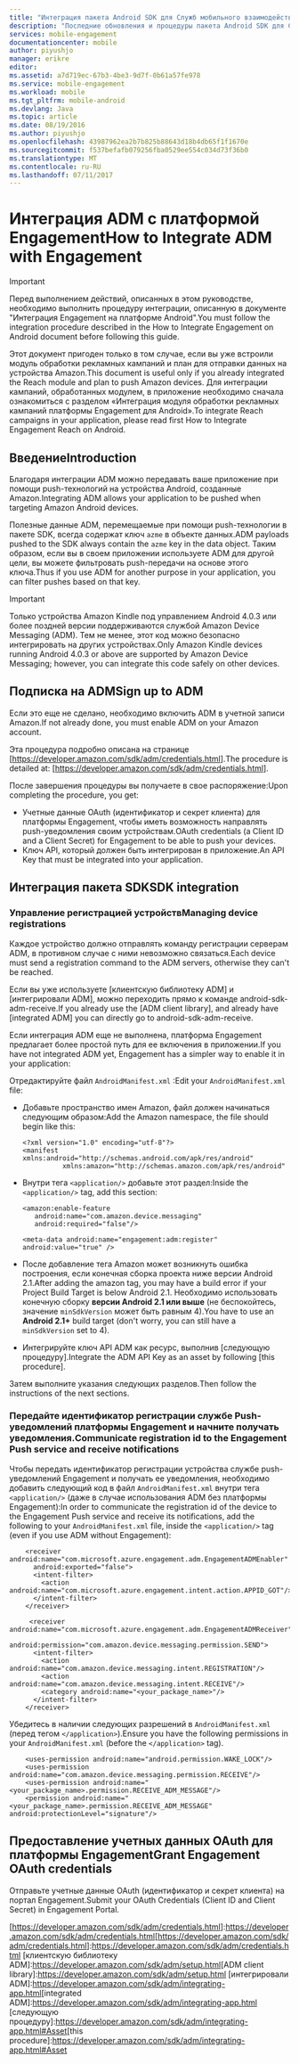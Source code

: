 ```yaml
---
title: "Интеграция пакета Android SDK для Служб мобильного взаимодействия Azure"
description: "Последние обновления и процедуры пакета Android SDK для Служб мобильного взаимодействия Azure"
services: mobile-engagement
documentationcenter: mobile
author: piyushjo
manager: erikre
editor: 
ms.assetid: a7d719ec-67b3-4be3-9d7f-0b61a57fe978
ms.service: mobile-engagement
ms.workload: mobile
ms.tgt_pltfrm: mobile-android
ms.devlang: Java
ms.topic: article
ms.date: 08/19/2016
ms.author: piyushjo
ms.openlocfilehash: 43987962ea2b7b825b88643d18b4db65f1f1670e
ms.sourcegitcommit: f537befafb079256fba0529ee554c034d73f36b0
ms.translationtype: MT
ms.contentlocale: ru-RU
ms.lasthandoff: 07/11/2017
---
```

# <a name="how-to-integrate-adm-with-engagement"></a><span data-ttu-id="5dcda-103">Интеграция ADM с платформой Engagement</span><span class="sxs-lookup"><span data-stu-id="5dcda-103">How to Integrate ADM with Engagement</span></span>
> [!IMPORTANT]
> <span data-ttu-id="5dcda-104">Перед выполнением действий, описанных в этом руководстве, необходимо выполнить процедуру интеграции, описанную в документе "Интеграция Engagement на платформе Android".</span><span class="sxs-lookup"><span data-stu-id="5dcda-104">You must follow the integration procedure described in the How to Integrate Engagement on Android document before following this guide.</span></span>
> 
> <span data-ttu-id="5dcda-105">Этот документ пригоден только в том случае, если вы уже встроили модуль обработки рекламных кампаний и план для отправки данных на устройства Amazon.</span><span class="sxs-lookup"><span data-stu-id="5dcda-105">This document is useful only if you already integrated the Reach module and plan to push Amazon devices.</span></span> <span data-ttu-id="5dcda-106">Для интеграции кампаний, обработанных модулем, в приложение необходимо сначала ознакомиться с разделом «Интеграция модуля обработки рекламных кампаний платформы Engagement для Android».</span><span class="sxs-lookup"><span data-stu-id="5dcda-106">To integrate Reach campaigns in your application, please read first How to Integrate Engagement Reach on Android.</span></span>
> 
> 

## <a name="introduction"></a><span data-ttu-id="5dcda-107">Введение</span><span class="sxs-lookup"><span data-stu-id="5dcda-107">Introduction</span></span>
<span data-ttu-id="5dcda-108">Благодаря интеграции ADM можно передавать ваше приложение при помощи push-технологий на устройства Android, созданные Amazon.</span><span class="sxs-lookup"><span data-stu-id="5dcda-108">Integrating ADM allows your application to be pushed when targeting Amazon Android devices.</span></span>

<span data-ttu-id="5dcda-109">Полезные данные ADM, перемещаемые при помощи push-технологии в пакете SDK, всегда содержат ключ `azme` в объекте данных.</span><span class="sxs-lookup"><span data-stu-id="5dcda-109">ADM payloads pushed to the SDK always contain the `azme` key in the data object.</span></span> <span data-ttu-id="5dcda-110">Таким образом, если вы в своем приложении используете ADM для другой цели, вы можете фильтровать push-передачи на основе этого ключа.</span><span class="sxs-lookup"><span data-stu-id="5dcda-110">Thus if you use ADM for another purpose in your application, you can filter pushes based on that key.</span></span>

> [!IMPORTANT]
> <span data-ttu-id="5dcda-111">Только устройства Amazon Kindle под управлением Android 4.0.3 или более поздней версии поддерживаются службой Amazon Device Messaging (ADM). Тем не менее, этот код можно безопасно интегрировать на других устройствах.</span><span class="sxs-lookup"><span data-stu-id="5dcda-111">Only Amazon Kindle devices running Android 4.0.3 or above are supported by Amazon Device Messaging; however, you can integrate this code safely on other devices.</span></span>
> 
> 

## <a name="sign-up-to-adm"></a><span data-ttu-id="5dcda-112">Подписка на ADM</span><span class="sxs-lookup"><span data-stu-id="5dcda-112">Sign up to ADM</span></span>
<span data-ttu-id="5dcda-113">Если это еще не сделано, необходимо включить ADM в учетной записи Amazon.</span><span class="sxs-lookup"><span data-stu-id="5dcda-113">If not already done, you must enable ADM on your Amazon account.</span></span>

<span data-ttu-id="5dcda-114">Эта процедура подробно описана на странице [<https://developer.amazon.com/sdk/adm/credentials.html>].</span><span class="sxs-lookup"><span data-stu-id="5dcda-114">The procedure is detailed at: [<https://developer.amazon.com/sdk/adm/credentials.html>].</span></span>

<span data-ttu-id="5dcda-115">После завершения процедуры вы получаете в свое распоряжение:</span><span class="sxs-lookup"><span data-stu-id="5dcda-115">Upon completing the procedure, you get:</span></span>

* <span data-ttu-id="5dcda-116">Учетные данные OAuth (идентификатор и секрет клиента) для платформы Engagement, чтобы иметь возможность направлять push-уведомления своим устройствам.</span><span class="sxs-lookup"><span data-stu-id="5dcda-116">OAuth credentials (a Client ID and a Client Secret) for Engagement to be able to push your devices.</span></span>
* <span data-ttu-id="5dcda-117">Ключ API, который должен быть интегрирован в приложение.</span><span class="sxs-lookup"><span data-stu-id="5dcda-117">An API Key that must be integrated into your application.</span></span>

## <a name="sdk-integration"></a><span data-ttu-id="5dcda-118">Интеграция пакета SDK</span><span class="sxs-lookup"><span data-stu-id="5dcda-118">SDK integration</span></span>
### <a name="managing-device-registrations"></a><span data-ttu-id="5dcda-119">Управление регистрацией устройств</span><span class="sxs-lookup"><span data-stu-id="5dcda-119">Managing device registrations</span></span>
<span data-ttu-id="5dcda-120">Каждое устройство должно отправлять команду регистрации серверам ADM, в противном случае с ними невозможно связаться.</span><span class="sxs-lookup"><span data-stu-id="5dcda-120">Each device must send a registration command to the ADM servers, otherwise they can't be reached.</span></span>

<span data-ttu-id="5dcda-121">Если вы уже используете [клиентскую библиотеку ADM] и [интегрировали ADM], можно переходить прямо к команде android-sdk-adm-receive.</span><span class="sxs-lookup"><span data-stu-id="5dcda-121">If you already use the [ADM client library], and already have [integrated ADM] you can directly go to android-sdk-adm-receive.</span></span>

<span data-ttu-id="5dcda-122">Если интеграция ADM еще не выполнена, платформа Engagement предлагает более простой путь для ее включения в приложении.</span><span class="sxs-lookup"><span data-stu-id="5dcda-122">If you have not integrated ADM yet, Engagement has a simpler way to enable it in your application:</span></span>

<span data-ttu-id="5dcda-123">Отредактируйте файл `AndroidManifest.xml` :</span><span class="sxs-lookup"><span data-stu-id="5dcda-123">Edit your `AndroidManifest.xml` file:</span></span>

* <span data-ttu-id="5dcda-124">Добавьте пространство имен Amazon, файл должен начинаться следующим образом:</span><span class="sxs-lookup"><span data-stu-id="5dcda-124">Add the Amazon namespace, the file should begin like this:</span></span>
  
      <?xml version="1.0" encoding="utf-8"?>
      <manifest xmlns:android="http://schemas.android.com/apk/res/android"
                xmlns:amazon="http://schemas.amazon.com/apk/res/android"
* <span data-ttu-id="5dcda-125">Внутри тега `<application/>` добавьте этот раздел:</span><span class="sxs-lookup"><span data-stu-id="5dcda-125">Inside the `<application/>` tag, add this section:</span></span>
  
      <amazon:enable-feature
         android:name="com.amazon.device.messaging"
         android:required="false"/>
  
      <meta-data android:name="engagement:adm:register" android:value="true" />
* <span data-ttu-id="5dcda-126">После добавление тега Amazon может возникнуть ошибка построения, если конечная сборка проекта ниже версии Android 2.1.</span><span class="sxs-lookup"><span data-stu-id="5dcda-126">After adding the amazon tag, you may have a build error if your Project Build Target is below Android 2.1.</span></span> <span data-ttu-id="5dcda-127">Необходимо использовать конечную сборку **версии Android 2.1 или выше** (не беспокойтесь, значение `minSdkVersion` может быть равным 4).</span><span class="sxs-lookup"><span data-stu-id="5dcda-127">You have to use an **Android 2.1+** build target (don't worry, you can still have a `minSdkVersion` set to 4).</span></span>
* <span data-ttu-id="5dcda-128">Интегрируйте ключ API ADM как ресурс, выполнив [следующую процедуру].</span><span class="sxs-lookup"><span data-stu-id="5dcda-128">Integrate the ADM API Key as an asset by following [this procedure].</span></span>

<span data-ttu-id="5dcda-129">Затем выполните указания следующих разделов.</span><span class="sxs-lookup"><span data-stu-id="5dcda-129">Then follow the instructions of the next sections.</span></span>

### <a name="communicate-registration-id-to-the-engagement-push-service-and-receive-notifications"></a><span data-ttu-id="5dcda-130">Передайте идентификатор регистрации службе Push-уведомлений платформы Engagement и начните получать уведомления.</span><span class="sxs-lookup"><span data-stu-id="5dcda-130">Communicate registration id to the Engagement Push service and receive notifications</span></span>
<span data-ttu-id="5dcda-131">Чтобы передать идентификатор регистрации устройства службе push-уведомлений Engagement и получать ее уведомления, необходимо добавить следующий код в файл `AndroidManifest.xml` внутри тега `<application/>` (даже в случае использования ADM без платформы Engagement):</span><span class="sxs-lookup"><span data-stu-id="5dcda-131">In order to communicate the registration id of the device to the Engagement Push service and receive its notifications, add the following to your `AndroidManifest.xml` file, inside the `<application/>` tag (even if you use ADM without Engagement):</span></span>

        <receiver android:name="com.microsoft.azure.engagement.adm.EngagementADMEnabler"
          android:exported="false">
          <intent-filter>
            <action android:name="com.microsoft.azure.engagement.intent.action.APPID_GOT"/>
          </intent-filter>
        </receiver>

         <receiver android:name="com.microsoft.azure.engagement.adm.EngagementADMReceiver"
           android:permission="com.amazon.device.messaging.permission.SEND">
          <intent-filter>
            <action android:name="com.amazon.device.messaging.intent.REGISTRATION"/>
            <action android:name="com.amazon.device.messaging.intent.RECEIVE"/>
            <category android:name="<your_package_name>"/>
          </intent-filter>
        </receiver>   

<span data-ttu-id="5dcda-132">Убедитесь в наличии следующих разрешений в `AndroidManifest.xml` (перед тегом `</application>`).</span><span class="sxs-lookup"><span data-stu-id="5dcda-132">Ensure you have the following permissions in your `AndroidManifest.xml` (before the `</application>` tag).</span></span>

        <uses-permission android:name="android.permission.WAKE_LOCK"/>
        <uses-permission android:name="com.amazon.device.messaging.permission.RECEIVE"/>
        <uses-permission android:name="<your_package_name>.permission.RECEIVE_ADM_MESSAGE"/>
        <permission android:name="<your_package_name>.permission.RECEIVE_ADM_MESSAGE" android:protectionLevel="signature"/>

## <a name="grant-engagement-oauth-credentials"></a><span data-ttu-id="5dcda-133">Предоставление учетных данных OAuth для платформы Engagement</span><span class="sxs-lookup"><span data-stu-id="5dcda-133">Grant Engagement OAuth credentials</span></span>
<span data-ttu-id="5dcda-134">Отправьте учетные данные OAuth (идентификатор и секрет клиента) на портал Engagement.</span><span class="sxs-lookup"><span data-stu-id="5dcda-134">Submit your OAuth Credentials (Client ID and Client Secret) in Engagement Portal.</span></span>

<span data-ttu-id="5dcda-135">[<https://developer.amazon.com/sdk/adm/credentials.html>]:https://developer.amazon.com/sdk/adm/credentials.html</span><span class="sxs-lookup"><span data-stu-id="5dcda-135">[<https://developer.amazon.com/sdk/adm/credentials.html>]:https://developer.amazon.com/sdk/adm/credentials.html</span></span>
<span data-ttu-id="5dcda-136">[клиентскую библиотеку ADM]:https://developer.amazon.com/sdk/adm/setup.html</span><span class="sxs-lookup"><span data-stu-id="5dcda-136">[ADM client library]:https://developer.amazon.com/sdk/adm/setup.html</span></span>
<span data-ttu-id="5dcda-137">[интегрировали ADM]:https://developer.amazon.com/sdk/adm/integrating-app.html</span><span class="sxs-lookup"><span data-stu-id="5dcda-137">[integrated ADM]:https://developer.amazon.com/sdk/adm/integrating-app.html</span></span>
<span data-ttu-id="5dcda-138">[следующую процедуру]:https://developer.amazon.com/sdk/adm/integrating-app.html#Asset</span><span class="sxs-lookup"><span data-stu-id="5dcda-138">[this procedure]:https://developer.amazon.com/sdk/adm/integrating-app.html#Asset</span></span>
